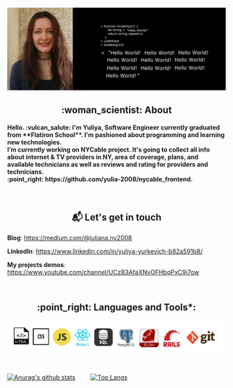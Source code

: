 ![Yuliya](https://github.com/yulia-2008/yulia-2008/blob/main/yulia.jpg)


 <h2 align="center" >  :woman_scientist: About </h2>
<h4> Hello. :vulcan_salute: I'm Yuliya, Software Engineer currently graduated from **Flatiron School**. I'm pashioned about programming and learning new technologies. <br>
I’m currently working on NYCable project. It's going to collect all info about internet & TV providers in NY, area of coverage, plans, and available technicians as well as reviews and rating for providers and technicians. <br>:point_right: https://github.com/yulia-2008/nycable_frontend.
 </h4>

 <br>

     
<h2 align="center" > 📬 Let's get in touch </h2>        
 

**Blog**: https://medium.com/@juliana.ny2008

**LinkedIn**: https://www.linkedin.com/in/yuliya-yurkevich-b82a591b8/

**My projects demos**: https://www.youtube.com/channel/UCzB3AfaXNvOFHbqPxC9i7ow

<br>

<h2 align="center" > :point_right: Languages and Tools*: </h2>

![languages](https://github.com/yulia-2008/yulia-2008/blob/main/icon_SQL.jpg)

<br>


[![Anurag's github stats](https://github-readme-stats.vercel.app/api?username=yulia-2008&show_icons=true&theme=vue)](https://github.com/anuraghazra/github-readme-stats) &nbsp; &nbsp; &nbsp; &nbsp;       [![Top Langs](https://github-readme-stats.vercel.app/api/top-langs/?username=yulia-2008&show_icons=true&theme=vue)](https://github.com/anuraghazra/github-readme-stats)
  
 

<br>
